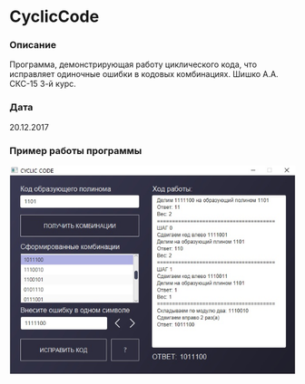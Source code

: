 # CyclicCode
### Описание
Программа, демонстрирующая работу циклического кода, что исправляет одиночные ошибки в кодовых комбинациях. Шишко А.А. СКС-15 3-й курс.
### Дата
20.12.2017
### Пример работы программы
![about](screenshots/frame.jpg) <br>
